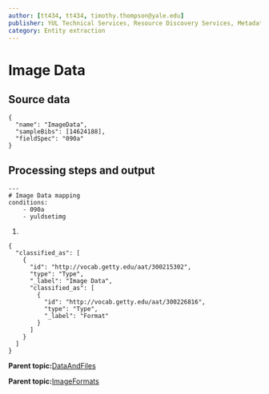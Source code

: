 ```yaml
---
author: [tt434, tt434, timothy.thompson@yale.edu]
publisher: YUL Technical Services, Resource Discovery Services, Metadata Services Unit
category: Entity extraction
---
```


# Image Data

## Source data

```
{
  "name": "ImageData",
  "sampleBibs": [14624188],
  "fieldSpec": "090a"
}
```

## Processing steps and output

```
---
# Image Data mapping
conditions:
    - 090a
    - yuldsetimg
```

1.  
```
{
  "classified_as": [
    {
      "id": "http://vocab.getty.edu/aat/300215302",
      "type": "Type",
      "_label": "Image Data",
      "classified_as": [
        {
          "id": "http://vocab.getty.edu/aat/300226816",
          "type": "Type",
          "_label": "Format"
        }
      ]
    }
  ]    		
}
```

**Parent topic:**[DataAndFiles](../../concepts/supertypes/dataandfiles.md)

**Parent topic:**[ImageFormats](../../concepts/supertypes/imageformats.md)

